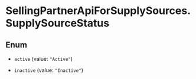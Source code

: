 # SellingPartnerApiForSupplySources.SupplySourceStatus

## Enum


* `active` (value: `"Active"`)

* `inactive` (value: `"Inactive"`)


